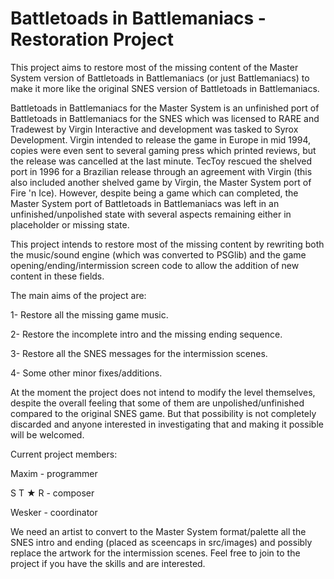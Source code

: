# Battletoads in Battlemaniacs - Restoration Project

This project aims to restore most of the missing content of the Master System version of Battletoads in Battlemaniacs (or just Battlemaniacs) to make it more like the original SNES version of Battletoads in Battlemaniacs.

Battletoads in Battlemaniacs for the Master System is an unfinished port of Battletoads in Battlemaniacs for the SNES which was licensed to RARE and Tradewest by Virgin Interactive and development was tasked to Syrox Development. Virgin intended to release the game in Europe in mid 1994, copies were even sent to several gaming press which printed reviews, but the release was cancelled at the last minute. TecToy rescued the shelved port in 1996 for a Brazilian release through an agreement with Virgin (this also included another shelved game by Virgin, the Master System port of Fire 'n Ice). However, despite being a game which can completed, the Master System port of Battletoads in Battlemaniacs was left in an unfinished/unpolished state with several aspects remaining either in placeholder or missing state. 

This project intends to restore most of the missing content by rewriting both the music/sound engine (which was converted to PSGlib) and the game opening/ending/intermission screen code to allow the addition of new content in these fields.

The main aims of the project are:

1- Restore all the missing game music.

2- Restore the incomplete intro and the missing ending sequence.

3- Restore all the SNES messages for the intermission scenes.

4- Some other minor fixes/additions.

At the moment the project does not intend to modify the level themselves, despite the overall feeling that some of them are unpolished/unfinished compared to the original SNES game. But that possibility is not completely discarded and anyone interested in investigating that and making it possible will be welcomed.

Current project members:

Maxim - programmer

S T ★ R - composer

Wesker - coordinator

We need an artist to convert to the Master System format/palette all the SNES intro and ending (placed as sceencaps in src/images) and possibly replace the artwork for the intermission scenes. Feel free to join to the project if you have the skills and are interested.
